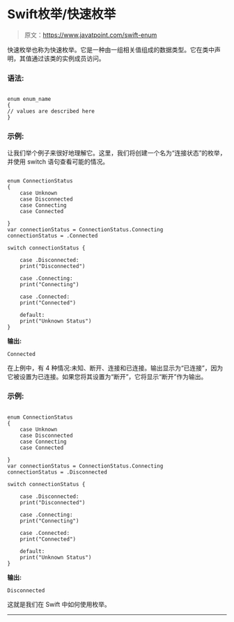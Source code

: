 # Swift枚举/快速枚举

> 原文：<https://www.javatpoint.com/swift-enum>

快速枚举也称为快速枚举。它是一种由一组相关值组成的数据类型。它在类中声明，其值通过该类的实例成员访问。

### 语法:

```

enum enum_name
{
// values are described here
}

```

### 示例:

让我们举个例子来很好地理解它。这里，我们将创建一个名为“连接状态”的枚举，并使用 switch 语句查看可能的情况。

```

enum ConnectionStatus
{
    case Unknown
    case Disconnected
    case Connecting
    case Connected

}
var connectionStatus = ConnectionStatus.Connecting
connectionStatus = .Connected

switch connectionStatus {

    case .Disconnected:
    print("Disconnected")

    case .Connecting:
    print("Connecting")

    case .Connected:
    print("Connected")

    default:
    print("Unknown Status")
}

```

**输出:**

```
Connected 

```

在上例中，有 4 种情况:未知、断开、连接和已连接。输出显示为“已连接”，因为它被设置为已连接。如果您将其设置为“断开”，它将显示“断开”作为输出。

### 示例:

```

enum ConnectionStatus
{
    case Unknown
    case Disconnected
    case Connecting
    case Connected

}
var connectionStatus = ConnectionStatus.Connecting
connectionStatus = .Disconnected

switch connectionStatus {

    case .Disconnected:
    print("Disconnected")

    case .Connecting:
    print("Connecting")

    case .Connected:
    print("Connected")

    default:
    print("Unknown Status")
}

```

**输出:**

```
Disconnected

```

这就是我们在 Swift 中如何使用枚举。

* * *